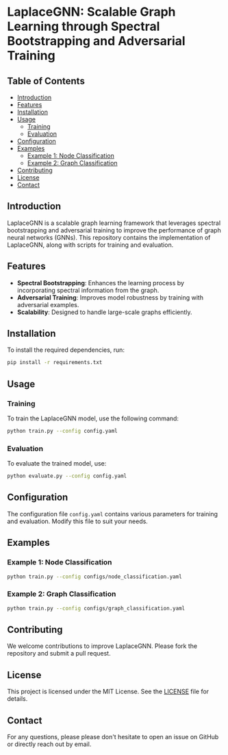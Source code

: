 # LaplaceGNN: Scalable Graph Learning through Spectral Bootstrapping and Adversarial Training

## Table of Contents

- [Introduction](#introduction)
- [Features](#features)
- [Installation](#installation)
- [Usage](#usage)
    - [Training](#training)
    - [Evaluation](#evaluation)
- [Configuration](#configuration)
- [Examples](#examples)
    - [Example 1: Node Classification](#example-1-node-classification)
    - [Example 2: Graph Classification](#example-2-graph-classification)
- [Contributing](#contributing)
- [License](#license)
- [Contact](#contact)
## Introduction

LaplaceGNN is a scalable graph learning framework that leverages spectral bootstrapping and adversarial training to improve the performance of graph neural networks (GNNs). This repository contains the implementation of LaplaceGNN, along with scripts for training and evaluation.

## Features 

- **Spectral Bootstrapping**: Enhances the learning process by incorporating spectral information from the graph.
- **Adversarial Training**: Improves model robustness by training with adversarial examples.
- **Scalability**: Designed to handle large-scale graphs efficiently.

## Installation

To install the required dependencies, run:

```bash
pip install -r requirements.txt
```

## Usage

### Training

To train the LaplaceGNN model, use the following command:

```bash
python train.py --config config.yaml
```

### Evaluation

To evaluate the trained model, use:

```bash
python evaluate.py --config config.yaml
```

## Configuration

The configuration file `config.yaml` contains various parameters for training and evaluation. Modify this file to suit your needs.

## Examples

### Example 1: Node Classification

```bash
python train.py --config configs/node_classification.yaml
```

### Example 2: Graph Classification

```bash
python train.py --config configs/graph_classification.yaml
```

## Contributing

We welcome contributions to improve LaplaceGNN. Please fork the repository and submit a pull request.

## License

This project is licensed under the MIT License. See the [LICENSE](LICENSE) file for details.

## Contact

For any questions, please please don't hesitate to open an issue on GitHub or directly reach out by email.